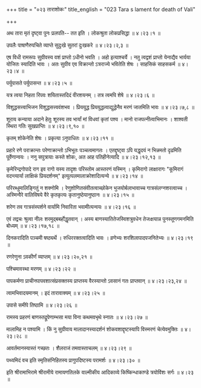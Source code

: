 +++
title = "०२३ ताराशोकः"
title_english = "023 Tara s lament for death of Vali"

+++


अथ तारा मृतं दृष्ट्वा पुनः प्रलपति-- तत इति । लोकश्रुता लोकप्रसिद्धा  ॥ 
४।२३।१  ॥   

  

उपलैः पाषाणैरुपचिते व्याप्ते सुदुःखे सुतरां दुःखकरे  ॥  ४।२३।२,३  ॥   

  

एष विधी रामरूपः सुग्रीवस्य वशं प्राप्तो ऽधीनो भवति । अहो इत्याश्चर्ये ।
नतु त्वद्वशं प्राप्तो येनाद्यैव भार्यया योजितः स्यादिति भावः । अतः
सुग्रीव एव विक्रान्तो ऽत्रराज्ये भवितेति शेषः । साहसिकं साहसकर्म  ॥ 
४।२३।४  ॥   

  

पर्युपासते पर्युपासन्त  ॥  ४।२३।५  ॥   

  

यत्र त्वया निहता रिपवः शयितास्तदिदं वीरशयनम् । तत्र त्वमपि शेषे  ॥ 
४।२३।६  ॥   

  

विशुद्धसत्त्वाभिजन विशुद्धसत्त्ववंशभव । प्रिययुद्ध
प्रिययुद्धत्वाद्युद्धेनैव मरणं जातमिति भावः  ॥  ४।२३।७,८  ॥   

  

शूराय कन्याया अदाने हेतुः शूरस्य तव भार्यां मां विधवां कृतां पश्य । मानो
राजपत्नीत्वाभिमानः । शाश्वती स्थिरा गतिः सुखप्राप्तिः  ॥  ४।२३।९,१०  ॥   

  

कृतम् शोकेनेति शेषः । प्रकृत्या ऽनुपाधितः  ॥  ४।२३।११  ॥   

  

प्रहारे रणे पराक्रान्तः परेणाक्रान्तो ऽभिभूतः पञ्चत्वमागतः ।
एतद्दृष्ट्वा ऽपि यद्धृदयं न भिन्नमतो दृढमिति पूर्वेणान्वयः । ननु
सपुत्रायाः कस्ते शोकः, अत आह पतिहीनेत्यादि  ॥  ४।२३।१२,१३  ॥   

  

कृमेरिन्द्रगोपादे राग इव रागो यस्य तादृशः परिस्तोम आस्तरणं यस्मिन् ।
कृमिरागो लाक्षारागः "कूमिरागं वदन्त्यार्या लाक्षिकं प्रियदर्शनम्"
इत्युत्पलमालाक्रोशादित्यन्ये  ॥  ४।२३।१४  ॥   

  

परिरब्धुमालिङ्गितुं न शक्नोमि । रेणुशोणितसंवीतत्वाच्छोकेन
भुजयोर्बलाभावाच्च गात्रसंलग्नशरत्वाच्च । अस्मिन्वैरे वालिविषये वैरे
कृतकृत्यः कृतानुष्ठेयानुष्ठानः  ॥  ४।२३।१५  ॥   

  

शरेण तव गात्रसंस्पर्शने वार्यामि निवारिता भवामीत्यन्वयः  ॥  ४।२३।१६  ॥   

  

एवं तद्वचः श्रुत्वा नीलः शरमुद्बबर्होद्धृतवान् । अस्य
बाणस्यातितेजस्विशत्रुवधेन तेजःक्षयान्न पुनस्तूणगमनमिति बोध्यम्  ॥ 
४।२३।१७,१८ ॥   

  

दिनकरादिति पञ्चमी षष्ठ्यर्थे । रुधिररक्तत्वादिति भावः । व्रणेभ्यः
शरशिलापादपजनितेभ्यः  ॥  ४।२३।१९  ॥   

  

रणरेणुना ऽवकीर्णं व्याप्तम्  ॥  ४।२३।२०,२१  ॥   

  

पश्चिमावस्था मरणम्  ॥  ४।२३।२२  ॥   

  

पापकर्मणा प्राचीनपापवशात्संप्रसक्तस्य प्राप्तस्य वैरस्यान्तो ऽवसानं गतः
प्राप्तवान्  ॥  ४।२३।२३,२४  ॥   

  

त्वामभिवादयमानम् । इदं तारावाक्यम्  ॥  ४।२३।२५  ॥   

  

उपासे समीपे तिष्ठामि  ॥  ४।२३।२६  ॥   

  

रामस्य प्रहरणं बाणस्तद्रूपेणाम्भसा मया विना कथमवभृथे स्नातः  ॥ 
४।२३।२७ ॥   

  

मालामिह न पश्यामि । किं नु सुग्रीवाय मालादानस्यादर्शनं
शोकवशाद्दृष्टस्यापि विस्मरणं चेत्येवमुक्तिः  ॥  ४।२३।२८  ॥   

  

आवर्तमानस्यास्तं गच्छतः । शैलराजं तमवास्ताचलम्  ॥  ४।२३।२९  ॥   

  

पथ्यमिदं वच इति स्मृतिसंनिहितस्य प्रागुपदिष्टस्य परामर्शः  ॥  ४।२३।३०
 ॥   

  

इति श्रीरामाभिरामे श्रीरामीये रामायणतिलके वाल्मीकीय आदिकाव्ये
किष्किन्धाकाण्डे त्रयोविंशः सर्गः  ॥  ४।२३  ॥   

  


